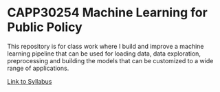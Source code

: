 # CAPP30254 Machine Learning for Public Policy  
This repository is for class work where I build and improve a machine learning pipeline that can be used for loading data, data exploration, preprocessing and building the models that can be customized to a wide range of applications.  
  
[Link to Syllabus](https://github.com/dssg/MLforPublicPolicy/tree/99af3c12e6bd1665bdc92378d03c843bf5a17f6c)